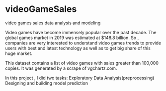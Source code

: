 # videoGameSales
video games sales  data analysis and modeling


Video games have become immensely popular over the past decade. The global games market in 2019 was estimated at $148.8 billion. So , companies are very interested to understand video games trends to provide users with best and latest technology  as well as to get big share of this huge market. 

This dataset contains a list of video games with sales greater than 100,000 copies. It was generated by a scrape of vgchartz.com.

In this project , I did two tasks:
Exploratory Data Analysis(preprocessing)
Designing and building model prediction
